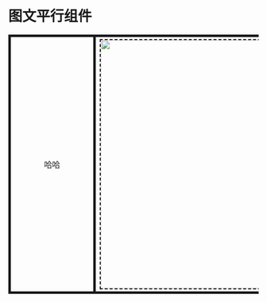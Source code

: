 <style>
/* 图片全局设置 */
img {border:2px dashed;} 
/* 个性化表头样式 */
th  {border:5px solid; font-weight:normal;}
</style>

# 图文平行组件
<!-- html 标签里面无法使用 latex。搭配表头个性化设置，让看起来只有一行 -->
|<p style="width:150px;font-weight:normal;">哈哈</p>|<img src="" width=500/>|
|-|-|

